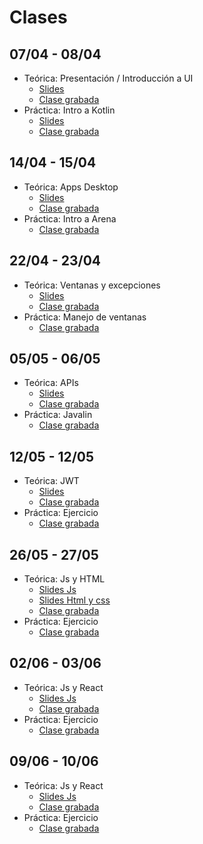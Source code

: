 # Clases

## 07/04 - 08/04

- Teórica: Presentación / Introducción a UI
  * [Slides](https://docs.google.com/presentation/d/e/2PACX-1vREsqskUm42wABAimfkdB-GYq0yGIY1DHn3nYAEUJQX4PsoXilJvPGhwAcOFE46--WG00cCsVUtMaxH/pub?start=false&loop=false&delayms=3000)
  * [Clase grabada](https://www.youtube.com/watch?v=FyinxUPMTpo)
- Práctica: Intro a Kotlin
  * [Slides](https://docs.google.com/presentation/d/1pYVM7_5pb427QPWYrD2J8PWgj8ZQok7NZXGzTFd67EY/edit?usp=sharing)
  * [Clase grabada](https://youtu.be/-NKGwKXChsc)

## 14/04 - 15/04

- Teórica: Apps Desktop
  * [Slides](https://docs.google.com/presentation/d/e/2PACX-1vQbnLQYNdoy_8SnWtT2gBqDVZyuyBN3F3wuCtgGq3gAwFc4zT-kM9oRDyEMyGl0IbqqUqWBlrWXQhBx/pub?start=false&loop=false&delayms=3000&slide=id.g35f391192_00)
  * [Clase grabada](https://www.youtube.com/watch?v=-QkMLtjav5s)
- Práctica: Intro a Arena
  * [Clase grabada](https://www.youtube.com/watch?v=L5y2HQEF76s)
  
## 22/04 - 23/04

- Teórica: Ventanas y excepciones
  * [Slides](https://docs.google.com/presentation/d/e/2PACX-1vSyhKSjjh-H43oMN_IzLoUFNBcw_vH7DyG8KSVoeT5Qql9B6k15pTdAdRwPGViG279gpHehLmSPYMtd/pub?start=false&loop=false&delayms=3000&slide=id.g95383da0e1_3_50)
  * [Clase grabada](https://youtu.be/UVawh9hVKZE)
- Práctica: Manejo de ventanas
  * [Clase grabada](https://www.youtube.com/watch?v=XFj-a-DShKE)
  
## 05/05 - 06/05
- Teórica: APIs
  * [Slides](https://docs.google.com/presentation/d/e/2PACX-1vS2a-M8kHLrxznfrVt6uAuFIqsWGHmSqTnozSXuPSQeNleSx6OLN9292JETXWMPCDu4m-TTAtgrfuO4/pub?start=false&loop=false&delayms=3000&slide=id.g35f391192_00)
  * [Clase grabada](https://www.youtube.com/watch?v=WhMlF_rtRj8)
- Práctica: Javalin
  * [Clase grabada](https://www.youtube.com/watch?v=eW9bW8pWIW4)

## 12/05 - 12/05
- Teórica: JWT
  * [Slides](https://docs.google.com/presentation/d/e/2PACX-1vSnIAbkK_5vFTvwRxOHSZSMDiQ84SIZcZSKQWEivKKK_n3vC417u3xp_oCN3IZfP-EUa5clBsOUy1cL/pub?start=false&loop=false&delayms=3000&slide=id.g35f391192_00)
  * [Clase grabada](https://youtu.be/V0oF8LFfhiA)
- Práctica: Ejercicio
  * [Clase grabada](https://youtu.be/36d-gWCakDw)

## 26/05 - 27/05
- Teórica: Js y HTML
  * [Slides Js](https://docs.google.com/presentation/d/e/2PACX-1vRYAQQTIhnW5z3p5Uj4Im-ctBTP15vn3C7qxiDG66JWlEoOaD2eUEzxp1RVpA0QIrnwkRIrw8rQ_K_-/pub?start=false&loop=false&delayms=3000)
  * [Slides Html y css](https://docs.google.com/presentation/d/e/2PACX-1vRq8YEsg3Xim-Vzv3AJPXBP7gpJ79uaLv97iCF1nxUUkcJWFhIC80gEHNwnEYaRhnHayeYkAOc07fob/pub?start=false&loop=false&delayms=3000)
  * [Clase grabada](https://youtu.be/QLBxHiCrWo0)
- Práctica: Ejercicio
  * [Clase grabada](https://www.youtube.com/watch?v=ECqURyAUlBA)

## 02/06 - 03/06
- Teórica: Js y React
  * [Slides Js](https://docs.google.com/presentation/d/e/2PACX-1vRsgc9jTvLsdNswzYRZ3q90kAhW8ZMFIyZMoEEoIluOTLjR51_ifvauXhmhBa4OYAEzu1XOWPutKy8q/pub?start=false&loop=false&delayms=3000)
  * [Clase grabada](https://youtu.be/Trk73u4d164)
- Práctica: Ejercicio
  * [Clase grabada](https://www.youtube.com/watch?v=ECqURyAUlBA)

## 09/06 - 10/06
- Teórica: Js y React
  * [Slides Js](https://docs.google.com/presentation/d/e/2PACX-1vRuug-z19MxzbohcWrr6WjaM2KdlAR26GwYKbeg38zc0fvvmdyoYqGkrDoB6PAlFYjdr8ndt4NfrS55/pub?start=false&loop=false&delayms=3000)
  * [Clase grabada](https://youtu.be/E1G6b50chws)
- Práctica: Ejercicio
  * [Clase grabada](https://www.youtube.com/watch?v=F2lvL1trdSE)
  


